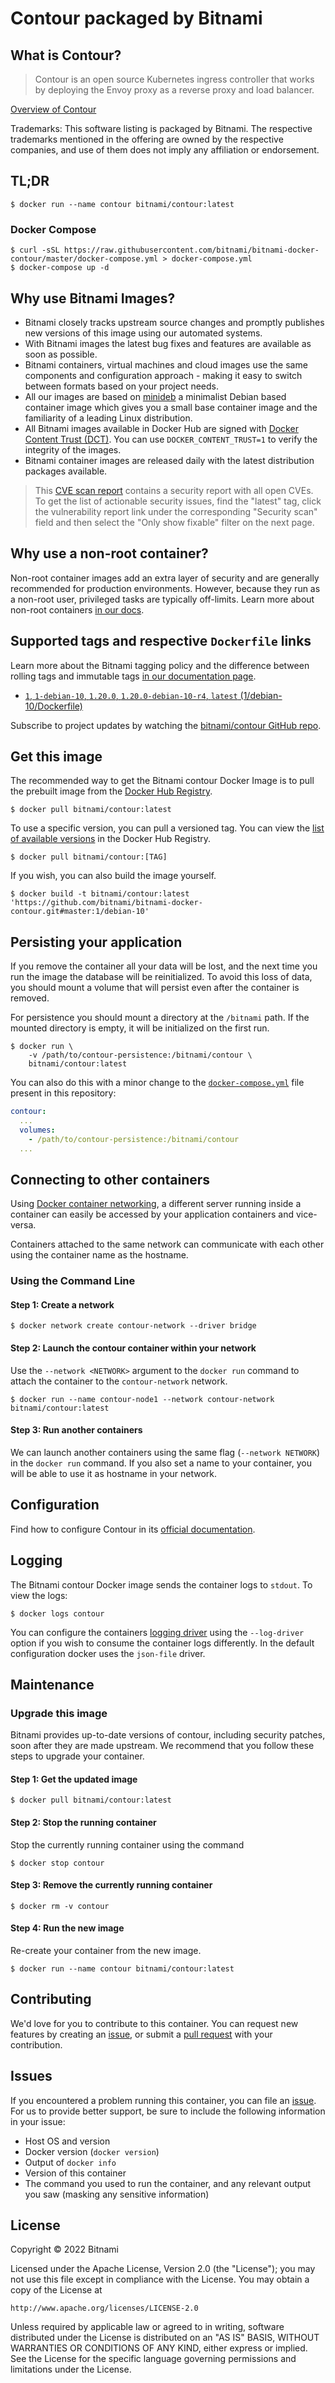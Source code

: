 # Contour packaged by Bitnami

## What is Contour?

> Contour is an open source Kubernetes ingress controller that works by deploying the Envoy proxy as a reverse proxy and load balancer.

[Overview of Contour](https://github.com/projectcontour/contour)

Trademarks: This software listing is packaged by Bitnami. The respective trademarks mentioned in the offering are owned by the respective companies, and use of them does not imply any affiliation or endorsement.

## TL;DR

```console
$ docker run --name contour bitnami/contour:latest
```

### Docker Compose

```console
$ curl -sSL https://raw.githubusercontent.com/bitnami/bitnami-docker-contour/master/docker-compose.yml > docker-compose.yml
$ docker-compose up -d
```

## Why use Bitnami Images?

* Bitnami closely tracks upstream source changes and promptly publishes new versions of this image using our automated systems.
* With Bitnami images the latest bug fixes and features are available as soon as possible.
* Bitnami containers, virtual machines and cloud images use the same components and configuration approach - making it easy to switch between formats based on your project needs.
* All our images are based on [minideb](https://github.com/bitnami/minideb) a minimalist Debian based container image which gives you a small base container image and the familiarity of a leading Linux distribution.
* All Bitnami images available in Docker Hub are signed with [Docker Content Trust (DCT)](https://docs.docker.com/engine/security/trust/content_trust/). You can use `DOCKER_CONTENT_TRUST=1` to verify the integrity of the images.
* Bitnami container images are released daily with the latest distribution packages available.

> This [CVE scan report](https://quay.io/repository/bitnami/contour?tab=tags) contains a security report with all open CVEs. To get the list of actionable security issues, find the "latest" tag, click the vulnerability report link under the corresponding "Security scan" field and then select the "Only show fixable" filter on the next page.

## Why use a non-root container?

Non-root container images add an extra layer of security and are generally recommended for production environments. However, because they run as a non-root user, privileged tasks are typically off-limits. Learn more about non-root containers [in our docs](https://docs.bitnami.com/containers/how-to/work-with-non-root-containers/).

## Supported tags and respective `Dockerfile` links

Learn more about the Bitnami tagging policy and the difference between rolling tags and immutable tags [in our documentation page](https://docs.bitnami.com/containers/how-to/understand-rolling-tags-containers/).


* [`1`, `1-debian-10`, `1.20.0`, `1.20.0-debian-10-r4`, `latest` (1/debian-10/Dockerfile)](https://github.com/bitnami/bitnami-docker-contour/blob/1.20.0-debian-10-r4/1/debian-10/Dockerfile)

Subscribe to project updates by watching the [bitnami/contour GitHub repo](https://github.com/bitnami/bitnami-docker-contour).

## Get this image

The recommended way to get the Bitnami contour Docker Image is to pull the prebuilt image from the [Docker Hub Registry](https://hub.docker.com/r/bitnami/contour).

```console
$ docker pull bitnami/contour:latest
```

To use a specific version, you can pull a versioned tag. You can view the [list of available versions](https://hub.docker.com/r/bitnami/contour/tags/) in the Docker Hub Registry.

```console
$ docker pull bitnami/contour:[TAG]
```

If you wish, you can also build the image yourself.

```console
$ docker build -t bitnami/contour:latest 'https://github.com/bitnami/bitnami-docker-contour.git#master:1/debian-10'
```

## Persisting your application

If you remove the container all your data will be lost, and the next time you run the image the database will be reinitialized. To avoid this loss of data, you should mount a volume that will persist even after the container is removed.

For persistence you should mount a directory at the `/bitnami` path. If the mounted directory is empty, it will be initialized on the first run.

```console
$ docker run \
    -v /path/to/contour-persistence:/bitnami/contour \
    bitnami/contour:latest
```

You can also do this with a minor change to the [`docker-compose.yml`](https://github.com/bitnami/bitnami-docker-contour/blob/master/docker-compose.yml) file present in this repository:

```yaml
contour:
  ...
  volumes:
    - /path/to/contour-persistence:/bitnami/contour
  ...
```

## Connecting to other containers

Using [Docker container networking](https://docs.docker.com/engine/userguide/networking/), a different server running inside a container can easily be accessed by your application containers and vice-versa.

Containers attached to the same network can communicate with each other using the container name as the hostname.

### Using the Command Line

#### Step 1: Create a network

```console
$ docker network create contour-network --driver bridge
```

#### Step 2: Launch the contour container within your network

Use the `--network <NETWORK>` argument to the `docker run` command to attach the container to the `contour-network` network.

```console
$ docker run --name contour-node1 --network contour-network bitnami/contour:latest
```

#### Step 3: Run another containers

We can launch another containers using the same flag (`--network NETWORK`) in the `docker run` command. If you also set a name to your container, you will be able to use it as hostname in your network.

## Configuration

Find how to configure Contour in its [official documentation](https://projectcontour.io/docs/main/).

## Logging

The Bitnami contour Docker image sends the container logs to `stdout`. To view the logs:

```console
$ docker logs contour
```

You can configure the containers [logging driver](https://docs.docker.com/engine/admin/logging/overview/) using the `--log-driver` option if you wish to consume the container logs differently. In the default configuration docker uses the `json-file` driver.

## Maintenance

### Upgrade this image

Bitnami provides up-to-date versions of contour, including security patches, soon after they are made upstream. We recommend that you follow these steps to upgrade your container.

#### Step 1: Get the updated image

```console
$ docker pull bitnami/contour:latest
```

#### Step 2: Stop the running container

Stop the currently running container using the command

```console
$ docker stop contour
```

#### Step 3: Remove the currently running container

```console
$ docker rm -v contour
```

#### Step 4: Run the new image

Re-create your container from the new image.

```console
$ docker run --name contour bitnami/contour:latest
```

## Contributing

We'd love for you to contribute to this container. You can request new features by creating an [issue](https://github.com/bitnami/bitnami-docker-contour/issues), or submit a [pull request](https://github.com/bitnami/bitnami-docker-contour/pulls) with your contribution.

## Issues

If you encountered a problem running this container, you can file an [issue](https://github.com/bitnami/bitnami-docker-contour/issues). For us to provide better support, be sure to include the following information in your issue:

- Host OS and version
- Docker version (`docker version`)
- Output of `docker info`
- Version of this container
- The command you used to run the container, and any relevant output you saw (masking any sensitive information)

## License

Copyright &copy; 2022 Bitnami

Licensed under the Apache License, Version 2.0 (the "License");
you may not use this file except in compliance with the License.
You may obtain a copy of the License at

    http://www.apache.org/licenses/LICENSE-2.0

Unless required by applicable law or agreed to in writing, software
distributed under the License is distributed on an "AS IS" BASIS,
WITHOUT WARRANTIES OR CONDITIONS OF ANY KIND, either express or implied.
See the License for the specific language governing permissions and
limitations under the License.
